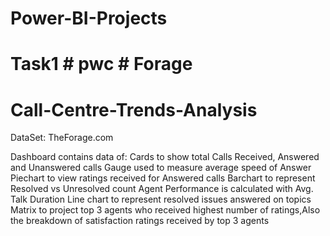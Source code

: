 # Power-BI-Projects
# Task1 # pwc # Forage 

# Call-Centre-Trends-Analysis
DataSet: TheForage.com

Dashboard contains data of:
Cards to show total Calls Received, Answered and Unanswered calls
Gauge used to measure average speed of Answer
Piechart to view ratings received for Answered calls
Barchart to represent Resolved vs Unresolved count
Agent Performance is calculated with Avg. Talk Duration
Line chart to represent resolved issues answered on topics
Matrix to project top 3 agents who received highest number of ratings,Also the breakdown of satisfaction ratings received by top 3 agents



